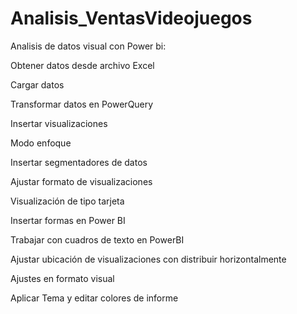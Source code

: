 # Analisis_VentasVideojuegos

Analisis de datos visual con Power bi:

Obtener datos desde archivo Excel

Cargar datos

Transformar datos en PowerQuery

Insertar visualizaciones

Modo enfoque 

Insertar segmentadores de datos

Ajustar formato de visualizaciones

Visualización de tipo tarjeta

Insertar formas en Power BI

Trabajar con cuadros de texto en PowerBI

Ajustar ubicación de visualizaciones con distribuir horizontalmente 

Ajustes en formato visual

Aplicar Tema y editar colores de informe
